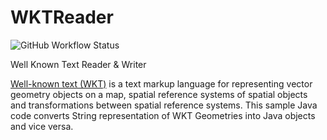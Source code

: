 # WKTReader

![GitHub Workflow Status](https://img.shields.io/github/workflow/status/fdulger/WKTReader/Java%20CI%20with%20Maven?style=flat-square)

Well Known Text Reader &amp; Writer

[Well-known text (WKT)](https://en.wikipedia.org/wiki/Well-known_text) is a text markup language for representing vector geometry objects on a map, spatial reference systems of spatial objects and transformations between spatial reference systems. This sample Java code converts String representation of WKT Geometries into Java objects and vice versa.
